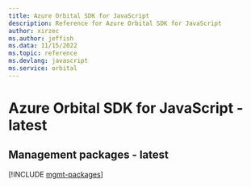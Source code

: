 ```yaml
---
title: Azure Orbital SDK for JavaScript
description: Reference for Azure Orbital SDK for JavaScript
author: xirzec
ms.author: jeffish
ms.data: 11/15/2022
ms.topic: reference
ms.devlang: javascript
ms.service: orbital
---
```

# Azure Orbital SDK for JavaScript - latest

## Management packages - latest
[!INCLUDE [mgmt-packages](orbital-mgmt-index.md)]